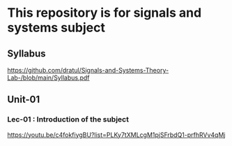 # This repository is for signals and systems subject

## Syllabus
https://github.com/dratul/Signals-and-Systems-Theory-Lab-/blob/main/Syllabus.pdf

## Unit-01
### Lec-01 : Introduction of the subject
https://youtu.be/c4fokfiygBU?list=PLKy7tXMLcgM1pjSFrbdQ1-prfhRVv4qMj
